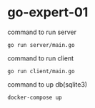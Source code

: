 # go-expert-01

command to run server

`go run server/main.go`

command to run client

`go run client/main.go`

command to up db(sqlite3)

`docker-compose up`